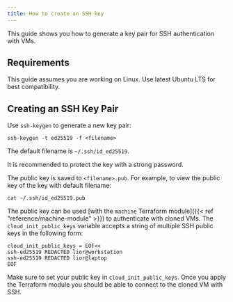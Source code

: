 ```yaml
---
title: How to create an SSH key
---
```


This guide shows you how to generate a key pair for SSH authentication with VMs.

## Requirements

This guide assumes you are working on Linux.
Use latest Ubuntu LTS for best compatibility.

## Creating an SSH Key Pair

Use `ssh-keygen` to generate a new key pair:

```
ssh-keygen -t ed25519 -f <filename>
```

The default filename is `~/.ssh/id_ed25519`.

It is recommended to protect the key with a strong password.

The public key is saved to `<filename>.pub`.
For example, to view the public key of the key with default filename:

```
cat ~/.ssh/id_ed25519.pub
```

The public key can be used [with the `machine` Terraform module]({{< ref "reference/machine-module" >}}) to authenticate with cloned VMs.
The `cloud_init_public_keys` variable accepts a string of multiple SSH public keys in the following form:

```
cloud_init_public_keys = EOF<<
ssh-ed25519 REDACTED lior@workstation
ssh-ed25519 REDACTED lior@laptop
EOF
```

Make sure to set your public key in `cloud_init_public_keys`.
Once you apply the Terraform module you should be able to connect to the cloned VM with SSH.
